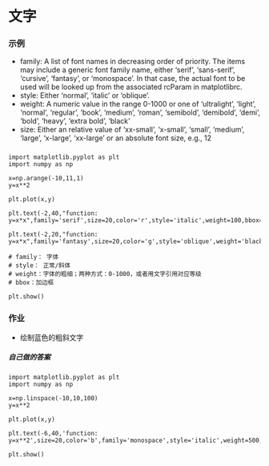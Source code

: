 # 文字

### 示例
- family: A list of font names in decreasing order of priority. The items may include a generic font family name, either ‘serif’, ‘sans-serif’, ‘cursive’, ‘fantasy’, or ‘monospace’. In that case, the actual font to be used will be looked up from the associated rcParam in matplotlibrc.
- style: Either ‘normal’, ‘italic’ or ‘oblique’.
- weight: A numeric value in the range 0-1000 or one of ‘ultralight’, ‘light’, ‘normal’, ‘regular’, ‘book’, ‘medium’, ‘roman’, ‘semibold’, ‘demibold’, ‘demi’, ‘bold’, ‘heavy’, ‘extra bold’, ‘black’
- size: Either an relative value of ‘xx-small’, ‘x-small’, ‘small’, ‘medium’, ‘large’, ‘x-large’, ‘xx-large’ or an absolute font size, e.g., 12

###
    import matplotlib.pyplot as plt
    import numpy as np
    
    x=np.arange(-10,11,1)
    y=x**2
    
    plt.plot(x,y)
    
    plt.text(-2,40,"function: y=x*x",family='serif',size=20,color='r',style='italic',weight=100,bbox=dict(facecolor='g',alpha=0.5))
    
    plt.text(-2,20,"function: y=x*x",family='fantasy',size=20,color='g',style='oblique',weight='black')
    
    # family： 字体
    # style： 正常/斜体
    # weight：字体的粗细；两种方式：0-1000，或者用文字引用对应等级
    # bbox：加边框

    plt.show()

### 作业
- 绘制蓝色的粗斜文字

##### 自己做的答案
    import matplotlib.pyplot as plt
    import numpy as np
    
    x=np.linspace(-10,10,100)
    y=x**2
    
    plt.plot(x,y)
    
    plt.text(-6,40,'function: y=x**2',size=20,color='b',family='monospace',style='italic',weight=500,bbox=dict(facecolor='r',alpha=0.5))
    
    plt.show()
